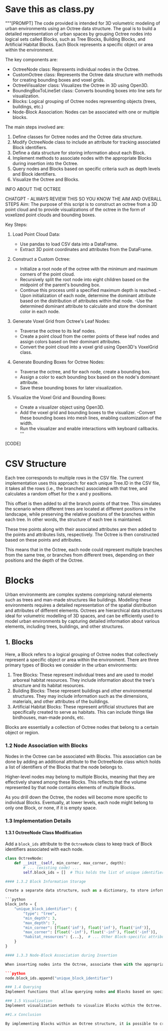 
# Save this as class.py

"""[PROMPT]
The code provided is intended for 3D volumetric modeling of urban environments using an Octree data structure. The goal is to build a detailed representation of urban spaces by grouping Octree nodes into logical sets called Blocks, such as Tree Blocks, Building Blocks, and Artificial Habitat Blocks. Each Block represents a specific object or area within the environment.

The key components are:
- OctreeNode class: Represents individual nodes in the Octree.
- CustomOctree class: Represents the Octree data structure with methods for creating bounding boxes and voxel grids.
- OctreeVisualizer class: Visualizes the Octree in 3D using Open3D.
- BoundingBoxToLineSet class: Converts bounding boxes into line sets for visualization.
- Blocks: Logical grouping of Octree nodes representing objects (trees, buildings, etc.)
- Node-Block Association: Nodes can be associated with one or multiple blocks.


The main steps involved are:
1. Define classes for Octree nodes and the Octree data structure.
2. Modify OctreeNode class to include an attribute for tracking associated Block identifiers.
3. Define a data structure for storing information about each Block.
4. Implement methods to associate nodes with the appropriate Blocks during insertion into the Octree.
5. Query nodes and Blocks based on specific criteria such as depth levels and Block identifiers.
6. Visualize the Octree and Blocks.


INFO ABOUT THE OCTREE

CHATGPT - ALWAYS REVIEW THIS SO YOU KNOW THE AIM AND OVERALL STEPS
Aim: 
The purpose of this script is to construct an octree from a 3D point cloud and to provide visualizations of the octree in the form of voxelized point clouds and bounding boxes.

Key Steps:
1. Load Point Cloud Data:
    - Use pandas to load CSV data into a DataFrame.
    - Extract 3D point coordinates and attributes from the DataFrame.

2. Construct a Custom Octree:
    - Initialize a root node of the octree with the minimum and maximum corners of the point cloud.
    - Recursively split the root node into eight children based on the midpoint of the parent's bounding box.
    - Continue this process until a specified maximum depth is reached.
    -Upon initialization of each node, determine the dominant attribute based on the distribution of attributes within that node.
    -Use the determined dominant attribute to calculate and store the dominant color in each node.

3. Generate Voxel Grid from Octree's Leaf Nodes:
    - Traverse the octree to its leaf nodes.
    - Create a point cloud from the center points of these leaf nodes and assign colors based on their dominant attributes.
    - Convert the point cloud into a voxel grid using Open3D's VoxelGrid class.

4. Generate Bounding Boxes for Octree Nodes:
    - Traverse the octree, and for each node, create a bounding box.
    - Assign a color to each bounding box based on the node's dominant attribute.
    - Save these bounding boxes for later visualization.

5. Visualize the Voxel Grid and Bounding Boxes:
    - Create a visualizer object using Open3D.
    - Add the voxel grid and bounding boxes to the visualizer.
    -Convert these bounding boxes into mesh lines, enabling customization of the width.
    - Run the visualizer and enable interactions with keyboard callbacks.
'''

[CODE]




# CSV Structure

Each tree corresponds to multiple rows in the CSV file. The current implementation uses this approach: for each unique Tree.ID in the CSV file, it takes all the rows (i.e., the branches) associated with that tree, and calculates a random offset for the x and y positions.

This offset is then added to all the branch points of that tree. This simulates the scenario where different trees are located at different positions in the landscape, while preserving the relative positions of the branches within each tree. In other words, the structure of each tree is maintained.

These tree points along with their associated attributes are then added to the points and attributes lists, respectively. The Octree is then constructed based on these points and attributes.

This means that in the Octree, each node could represent multiple branches from the same tree, or branches from different trees, depending on their positions and the depth of the Octree.

# Blocks

Urban environments are complex systems comprising natural elements such as trees and man-made structures like buildings. Modelling these environments requires a detailed representation of the spatial distribution and attributes of different elements. Octrees are hierarchical data structures ideal for volumetric modelling of 3D spaces, and can be efficiently used to model urban environments by capturing detailed information about various elements, including trees, buildings, and other structures.

## 1. Blocks

Here, a Block refers to a logical grouping of Octree nodes that collectively represent a specific object or area within the environment. There are three primary types of Blocks we consider in the urban environments:

1. Tree Blocks: These represent individual trees and are used to model arboreal habitat resources. They include information about the tree's structure and its habitat resources.
2. Building Blocks: These represent buildings and other environmental structures. They may include information such as the dimensions, materials, and other attributes of the buildings.
3. Artificial Habitat Blocks: These represent artificial structures that are specifically created to serve as habitats. This can include things like birdhouses, man-made ponds, etc.

Blocks are essentially a collection of Octree nodes that belong to a certain object or region.

### 1.2 Node Association with Blocks

Nodes in the Octree can be associated with Blocks. This association can be done by adding an additional attribute to the OctreeNode class which holds a list of identifiers of the Blocks that the node belongs to.

Higher-level nodes may belong to multiple Blocks, meaning that they are effectively shared among these Blocks. This reflects that the volume represented by that node contains elements of multiple Blocks.

As you drill down the Octree, the nodes will become more specific to individual Blocks. Eventually, at lower levels, each node might belong to only one Block, or none, if it is empty space.

### 1.3 Implementation Details

#### 1.3.1 OctreeNode Class Modification

Add a `block_ids` attribute to the `OctreeNode` class to keep track of Block identifiers associated with each node.

```python
class OctreeNode:
    def __init__(self, min_corner, max_corner, depth):
        # ... (existing code) ...
        self.block_ids = []  # This holds the list of unique identifiers of the Blocks

#### 1.3.2 Block Information Storage

Create a separate data structure, such as a dictionary, to store information about each Block. The information can include things like the type of Block (tree, building, artificial habitat), the minimum and maximum depths at which the Block exists, and other Block-specific attributes.

```python
block_info = {
    "unique_block_identifier": {
        "type": "tree",
        "min_depth": 3,
        "max_depth": 7,
        "min_corner": [float('inf'), float('inf'), float('inf')],
        "max_corner": [float('-inf'), float('-inf'), float('-inf')],
        "habitat_resources": {...},  # ... Other Block-specific attributes ...
    }
}

#### 1.3.3 Node-Block Association during Insertion

When inserting nodes into the Octree, associate them with the appropriate Block(s) by adding the Block identifier(s) to the node's block_ids list.

```python
node.block_ids.append("unique_block_identifier")

### 1.4 Querying
Implement functions that allow querying nodes and Blocks based on specific criteria, such as depth levels and Block identifiers.

### 1.5 Visualization
Implement visualization methods to visualize Blocks within the Octree. Different colors or styles could be used to distinguish different types of Blocks (e.g., trees vs. buildings

##1.x Conclusion

By implementing Blocks within an Octree structure, it is possible to create detailed volumetric models of urban environments. This structure allows for efficient representation and querying of complex spatial data, including natural elements such as trees and man-made structures. Through a flexible association of nodes with Blocks, the model can capture both the specific details of individual elements and the relationships between them in shared spaces.